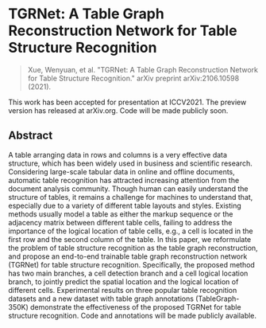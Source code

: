 # TGRNet: A Table Graph Reconstruction Network for Table Structure Recognition
> Xue, Wenyuan, et al. "TGRNet: A Table Graph Reconstruction Network for Table Structure Recognition." arXiv preprint arXiv:2106.10598 (2021).  

This work has been accepted for presentation at ICCV2021. The preview version has released at arXiv.org. Code will be made publicly soon.
## Abstract
A table arranging data in rows and columns is a very effective data structure, which has been widely used in business and scientific research. Considering large-scale tabular data in online and offline documents, automatic table recognition has attracted increasing attention from the document analysis community. Though human can easily understand the structure of tables, it remains a challenge for machines to understand that, especially due to a variety of different table layouts and styles. Existing methods usually model a table as either the markup sequence or the adjacency matrix between different table cells, failing to address the importance of the logical location of table cells, e.g., a cell is located in the first row and the second column of the table. In this paper, we reformulate the problem of table structure recognition as the table graph reconstruction, and propose an end-to-end trainable table graph reconstruction network (TGRNet) for table structure recognition. Specifically, the proposed method has two main branches, a cell detection branch and a cell logical location branch, to jointly predict the spatial location and the logical location of different cells. Experimental results on three popular table recognition datasets and a new dataset with table graph annotations (TableGraph-350K) demonstrate the effectiveness of the proposed TGRNet for table structure recognition. Code and annotations will be made publicly available.
